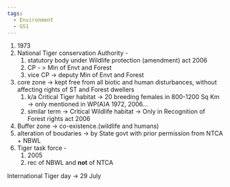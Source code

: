 ```yaml
---
tags:
  - Environment
  - GS1
---
```

1. 1973
2. National Tiger conservation Authority -
	1. statutory body under Wildlife protection (amendment) act 2006
	2. CP - > Min of Envt and Forest
	3. vice CP -> deputy Min of Envt and Forest
3. core zone -> kept free from all biotic and human disturbances, without affecting rights of ST and Forest dwellers
	1. k/a Critical Tiger habitat -> 20 breeding females in 800-1200 Sq Km -> only mentioned in WP(A)A 1972, 2006...
	2. similar term -> Critical Wildlife habitat -> Only in Recognition of Forest rights act 2006
4. Buffer zone -> co-existence.(wildlife and humans)
5. alteration of boudaries -> by State govt with prior permission from NTCA + NBWL
6. Tiger task force -
	1. 2005
	2. rec of NBWL and **not** of NTCA


International Tiger day -> 29 July